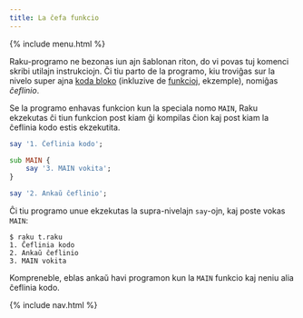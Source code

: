 ```yaml
---
title: La ĉefa funkcio
---
```


{% include menu.html %}

Raku-programo ne bezonas iun ajn ŝablonan riton, do vi povas tuj komenci skribi utilajn instrukciojn. Ĉi tiu parto de la programo, kiu troviĝas sur la nivelo super ajna [koda bloko](/eo/essentials/code-blocks) (inkluzive de [funkcioj](/eo/essentials/functions), ekzemple), nomiĝas _ĉeflinio_.

Se la programo enhavas funkcion kun la speciala nomo `MAIN`, Raku ekzekutas ĉi tiun funkcion post kiam ĝi kompilas ĉion kaj post kiam la ĉeflinia kodo estis ekzekutita.

```raku
say '1. Ĉeflinia kodo';

sub MAIN {
    say '3. MAIN vokita';
}

say '2. Ankaŭ ĉeflinio';
```

Ĉi tiu programo unue ekzekutas la supra-nivelajn `say`-ojn, kaj poste vokas `MAIN`:

```console
$ raku t.raku
1. Ĉeflinia kodo
2. Ankaŭ ĉeflinio
3. MAIN vokita
```

Kompreneble, eblas ankaŭ havi programon kun la `MAIN` funkcio kaj neniu alia ĉeflinia kodo.

{% include nav.html %}